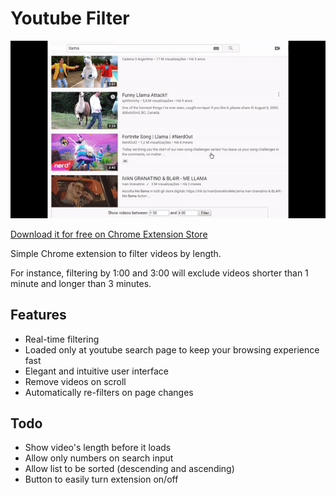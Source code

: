 # Youtube Filter

![Youtube Filter](/youtube-filter-gif.gif)

[Download it for free on Chrome Extension Store](https://chrome.google.com/webstore/detail/youtube-time-filter/bafpllbamajknogcdbecmgflnbmdbbep)

Simple Chrome extension to filter videos by length.

For instance, filtering by 1:00 and 3:00 will exclude videos shorter than 1 minute and longer than 3 minutes.

## Features

- Real-time filtering
- Loaded only at youtube search page to keep your browsing experience fast
- Elegant and intuitive user interface
- Remove videos on scroll
- Automatically re-filters on page changes

## Todo

- Show video's length before it loads
- Allow only numbers on search input
- Allow list to be sorted (descending and ascending)
- Button to easily turn extension on/off
